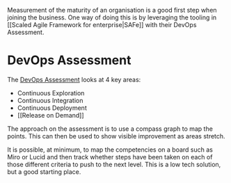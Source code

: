 Measurement of the maturity of an organisation is a good first step when joining the business. One way of doing this is by leveraging the tooling in [[Scaled Agile Framework for enterprise|SAFe]] with their DevOps Assessment.

# DevOps Assessment
The [DevOps Assessment](https://v5.scaledagileframework.com/blog/assess-your-devops-health-with-the-safe-devops-radar/) looks at 4 key areas:
- Continuous Exploration
- Continuous Integration
- Continuous Deployment
- [[Release on Demand]]

The approach on the assessment is to use a compass graph to map the points. This can then be used to show visible improvement as areas stretch.

It is possible, at minimum, to map the competencies on a board such as Miro or Lucid and then track whether steps have been taken on each of those different criteria to push to the next level. This is a low tech solution, but a good starting place.